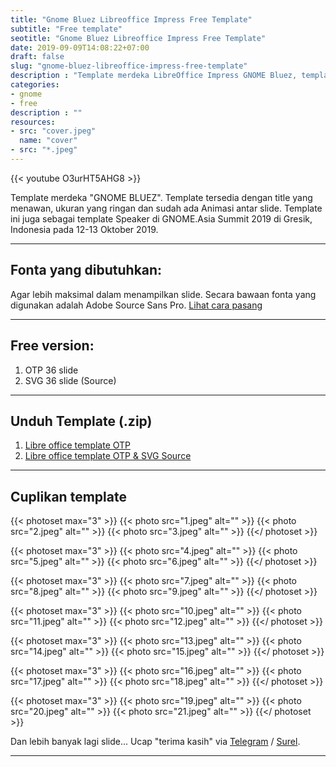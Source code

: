 ```yaml
---
title: "Gnome Bluez Libreoffice Impress Free Template"
subtitle: "Free template"
seotitle: "Gnome Bluez Libreoffice Impress Free Template"
date: 2019-09-09T14:08:22+07:00
draft: false
slug: "gnome-bluez-libreoffice-impress-free-template"
description : "Template merdeka LibreOffice Impress GNOME Bluez, template salindia tersebut digunakan oleh para pembicara GNOME.Asia Summit 2019. Ingin tahu demonya?"
categories:
- gnome
- free
description : ""
resources:
- src: "cover.jpeg"
  name: "cover"
- src: "*.jpeg"
---
```


{{< youtube O3urHT5AHG8 >}}

Template merdeka "GNOME BLUEZ". Template tersedia dengan title yang menawan, ukuran yang ringan dan sudah ada Animasi antar slide. Template ini juga sebagai template Speaker di GNOME.Asia Summit 2019 di Gresik, Indonesia pada 12-13 Oktober 2019.

***

## **Fonta yang dibutuhkan:**

Agar lebih maksimal dalam menampilkan slide. Secara bawaan fonta yang digunakan adalah Adobe Source Sans Pro. [Lihat cara pasang](/cara-pasang-adobe-source-pro-fonts)

***

## **Free version:**

1. OTP 36 slide
2. SVG 36 slide (Source)

***

## **Unduh Template (.zip)**

1. [Libre office template OTP](https://gitlab.com/hervyqa/gnome-bluez/uploads/6f4e2e6823b2b937b9cba947eafef0f6/gnome-bluez-template-v1.0.1.zip)
2. [Libre office template OTP & SVG Source](https://gitlab.com/hervyqa/gnome-bluez/uploads/358d6c3f1db303854eb394aeaf6f4a6c/gnome-bluez-source-v1.0.1.zip)

***

## **Cuplikan template**

{{< photoset max="3" >}}
  {{< photo src="1.jpeg" alt="" >}}
  {{< photo src="2.jpeg" alt="" >}}
  {{< photo src="3.jpeg" alt="" >}}
{{</ photoset >}}

{{< photoset max="3" >}}
  {{< photo src="4.jpeg" alt="" >}}
  {{< photo src="5.jpeg" alt="" >}}
  {{< photo src="6.jpeg" alt="" >}}
{{</ photoset >}}

{{< photoset max="3" >}}
  {{< photo src="7.jpeg" alt="" >}}
  {{< photo src="8.jpeg" alt="" >}}
  {{< photo src="9.jpeg" alt="" >}}
{{</ photoset >}}

{{< photoset max="3" >}}
  {{< photo src="10.jpeg" alt="" >}}
  {{< photo src="11.jpeg" alt="" >}}
  {{< photo src="12.jpeg" alt="" >}}
{{</ photoset >}}

{{< photoset max="3" >}}
  {{< photo src="13.jpeg" alt="" >}}
  {{< photo src="14.jpeg" alt="" >}}
  {{< photo src="15.jpeg" alt="" >}}
{{</ photoset >}}

{{< photoset max="3" >}}
  {{< photo src="16.jpeg" alt="" >}}
  {{< photo src="17.jpeg" alt="" >}}
  {{< photo src="18.jpeg" alt="" >}}
{{</ photoset >}}

{{< photoset max="3" >}}
  {{< photo src="19.jpeg" alt="" >}}
  {{< photo src="20.jpeg" alt="" >}}
  {{< photo src="21.jpeg" alt="" >}}
{{</ photoset >}}

Dan lebih banyak lagi slide... Ucap "terima kasih" via [Telegram](https://t.me/hervyqa) / [Surel](mailto:hervyqa@gmail.com).

***
